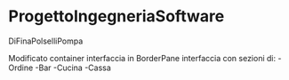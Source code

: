 # ProgettoIngegneriaSoftware
DiFinaPolselliPompa


Modificato container interfaccia in BorderPane interfaccia con sezioni di:
-Ordine
-Bar
-Cucina
-Cassa

